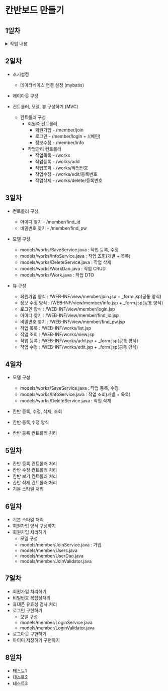 # 칸반보드 만들기

## 1일차
<details>
    <summary>작업 내용</summary>
    1. 의존성 추가<br>
    2. 톰캣 서버 셋팅<br>
</details>

## 2일차 

* 초기설정
  - 데이터베이스 연결 설정 (mybatis)

* 레이아웃 구성
* 컨트롤러, 모델, 뷰 구성하기 (MVC)
    - 컨트롤러 구성 
      - 회원쪽 컨트롤러 
        - 회원가입 - /member/join
        - 로그인 - /member/login + /(메인)
        - 정보수정 - /member/info
      - 작업관리 컨트롤러
        - 작업목록 - /works
        - 작업등록 - /works/add
        - 작업조회 - /works/작업번호
        - 작업수정 - /works/edit/등록번호
        - 작업삭제 - /works/delete/등록번호

## 3일차
* 컨트롤러 구성 
  - 아이디 찾기 - /member/find_id 
  - 비밀번호 찾기 - /member/find_pw
  
* 모델 구성 
  - models/works/SaveService.java : 작업 등록, 수정 
  - models/works/InfoService.java : 작업 조회(개별 + 목록)
  - models/works/DeleteService.java : 작업 삭제 
  - models/works/WorkDao.java : 작업 CRUD
  - models/works/Work.java : 작업 DTO
  
* 뷰 구성
  - 회원가입 양식 : /WEB-INF/view/member/join.jsp + _form.jsp(공통 양식)
  - 정보 수정 양식 : /WEB-INF/view/member/info.jsp + _form.jsp(공통 양식)
  - 로그인 양식 : /WEB-INF/view/member/login.jsp
  - 아이디 찾기 : /WEB-INF/view/member/find_id.jsp
  - 비밀번호 찾기 : /WEB-INF/view/member/find_pw.jsp
  - 작업 목록 : /WEB-INF/works/list.jsp
  - 작업 조회 : /WEB-INF/works/view.jsp
  - 작업 등록 : /WEB-INF/works/add.jsp + _form.jsp(공통 양식)
  - 작업 수정 : /WEB-INF/works/edit.jsp + _form.jsp(공통 양식)


## 4일차 
* 모델 구성 
  - models/works/SaveService.java : 작업 등록, 수정
  - models/works/InfoService.java : 작업 조회(개별 + 목록)
  - models/works/DeleteService.java : 작업 삭제

* 칸반 등록, 수정, 삭제, 조회 
* 칸반 등록,수정 양식 
* 칸반 등록 컨트롤러 처리

## 5일차
* 칸반 등록 컨트롤러 처리
* 칸반 수정 컨트롤러 처리
* 칸반 보기 컨트롤러 처리
* 칸반 삭제 컨트롤러 처리
* 기본 스타일 처리

## 6일차
* 기본 스타일 처리
* 회원가입 양식 구성하기
* 회원가입 처리하기
  - 모델 구성
  - models/member/JoinService.java : 가입
  - models/member/Users.java
  - models/member/UserDao.java
  - models/member/JoinValidator.java

## 7일차
* 회원가입 처리하기
* 비밀번호 복잡성처리
* 휴대폰 유효성 검사 처리
* 로그인 구현하기
    - 모델 구성
    - models/member/LoginService.java
    - models/member/LoginValidator.java
* 로그아웃 구현하기
* 아이디 저장하기 구현하기

## 8일차
* 테스트1
* 테스트2
* 테스트3